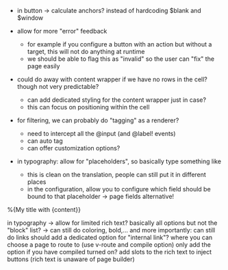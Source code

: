 - in button -> calculate anchors? instead of hardcoding $blank and $window

- allow for more "error" feedback
	- for example if you configure a button with an action but without a target, this will not do anything at runtime
	- we should be able to flag this as "invalid" so the user can "fix" the page easily

- could do away with content wrapper if we have no rows in the cell? though not very predictable?
	- can add dedicated styling for the content wrapper just in case?
	- this can focus on positioning within the cell

- for filtering, we can probably do "tagging" as a renderer?
	- need to intercept all the @input (and @label! events)
	- can auto tag
	- can offer customization options?


- in typography: allow for "placeholders", so basically type something like
	- this is clean on the translation, people can still put it in different places
	- in the configuration, allow you to configure which field should be bound to that placeholder
-> page fields alternative!

%{My title with {content}}

in typography -> allow for limited rich text? basically all options but not the "block" list? -> can still do coloring, bold,...
and more importantly: can still do links
should add a dedicated option for "internal link"? where you can choose a page to route to (use v-route and compile option)
only add the option if you have compiled turned on?
add slots to the rich text to inject buttons (rich text is unaware of page builder)

